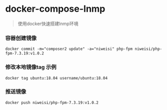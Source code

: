 # docker-compose-lnmp
> 使用docker快速搭建lnmp环境

### 容器创建镜像
```shell
docker commit -m="composer2 update" -a="niweisi" php-fpm niweisi/php-fpm-7.3.19:v1.0.2
```

### 修改本地镜像tag 示例
```shell
docker tag ubuntu:18.04 username/ubuntu:18.04
```

### 推送镜像
```shell
docker push niweisi/php-fpm-7.3.19:v1.0.2
```
